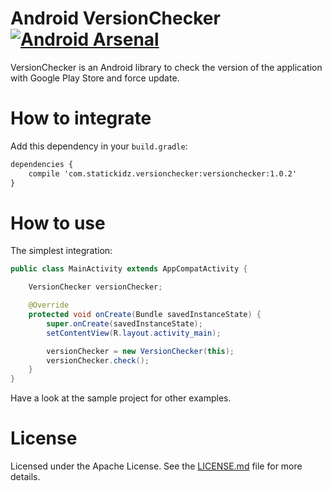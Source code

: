 Android VersionChecker [![Android Arsenal](https://img.shields.io/badge/Android%20Arsenal-Rate--Me-brightgreen.svg?style=flat)](https://android-arsenal.com/details/1/1032)
=======

VersionChecker is an Android library to check the version of the application with Google Play Store and force update.

How to integrate
================

Add this dependency in your `build.gradle`:

```xml
dependencies {
    compile 'com.statickidz.versionchecker:versionchecker:1.0.2'
}
```

How to use
==========

The simplest integration:

```java
public class MainActivity extends AppCompatActivity {

    VersionChecker versionChecker;

    @Override
    protected void onCreate(Bundle savedInstanceState) {
        super.onCreate(savedInstanceState);
        setContentView(R.layout.activity_main);

        versionChecker = new VersionChecker(this);
        versionChecker.check();
    }
}
```

Have a look at the sample project for other examples.

License
=======

Licensed under the Apache License. See the [LICENSE.md](LICENSE.md) file for more details.
